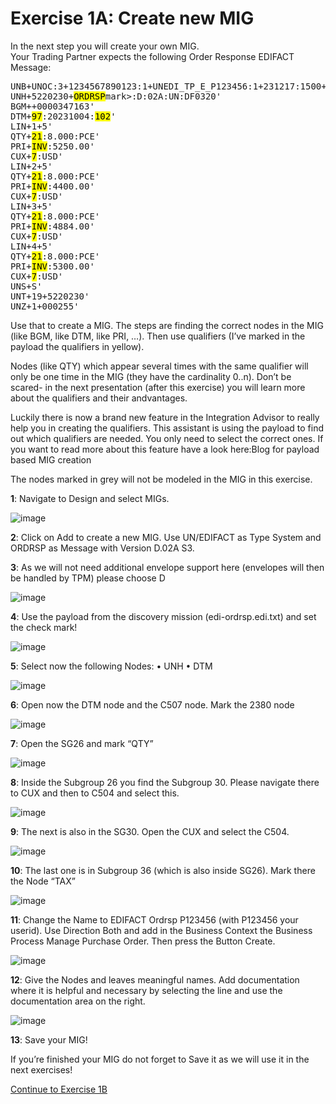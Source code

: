 # **Exercise 1A: Create new MIG**

In the next step you will create your own MIG. \
Your Trading Partner expects the following Order Response EDIFACT Message:

<pre>
UNB+UNOC:3+1234567890123:1+UNEDI_TP_E_P123456:1+231217:1500+000255++++1'
UNH+5220230+<mark>ORDRSP</mark>mark>:D:02A:UN:DF0320'
BGM++0000347163'
DTM+<mark>97</mark>:20231004:<mark>102</mark>'
LIN+1+5'
QTY+<mark>21</mark>:8.000:PCE'
PRI+<mark>INV</mark>:5250.00'
CUX+<mark>7</mark>:USD'
LIN+2+5'
QTY+<mark>21</mark>:8.000:PCE'
PRI+<mark>INV</mark>:4400.00'
CUX+<mark>7</mark>:USD'
LIN+3+5'
QTY+<mark>21</mark>:8.000:PCE'
PRI+<mark>INV</mark>:4884.00'
CUX+<mark>7</mark>:USD'
LIN+4+5'
QTY+<mark>21</mark>:8.000:PCE'
PRI+<mark>INV</mark>:5300.00'
CUX+<mark>7</mark>:USD'
UNS+S'
UNT+19+5220230'
UNZ+1+000255'
</pre>


Use that to create a MIG. The steps are finding the correct nodes in the MIG (like BGM, like DTM, like PRI, …). Then use qualifiers (I’ve marked in the payload the qualifiers in yellow).

Nodes (like QTY) which appear several times with the same qualifier will only be one time in the MIG (they have the cardinality 0..n). Don’t be scared- in the next presentation (after this exercise) you will learn more about the qualifiers and their andvantages.

Luckily there is now a brand new feature in the Integration Advisor to really help you in creating the qualifiers. This assistant is using the payload to find out which qualifiers are needed. You only need to select the correct ones. If you want to read more about this feature have a look here:Blog for payload based MIG creation

The nodes marked in grey will not be modeled in the MIG in this exercise.

**1**: Navigate to Design and select MIGs.

![image](https://github.com/SAP-samples/integration-suite-b2b-exercises-basic/blob/main/exercises/Ex01/2/assets/2.1.png)


**2**: Click on Add to create a new MIG. Use UN/EDIFACT as Type System and ORDRSP as Message with Version D.02A S3.


**3**: As we will not need additional envelope support here (envelopes will then be handled by TPM) please choose D

![image](https://github.com/SAP-samples/integration-suite-b2b-exercises-basic/blob/main/exercises/Ex01/2/assets/2.3.png)

**4**: Use the payload from the discovery mission (edi-ordrsp.edi.txt) and set the check mark!

![image](https://github.com/SAP-samples/integration-suite-b2b-exercises-basic/blob/main/exercises/Ex01/2/assets/2.4.png)


**5**: Select now the following Nodes:
•	UNH
•	DTM

![image](https://github.com/SAP-samples/integration-suite-b2b-exercises-basic/blob/main/exercises/Ex01/2/assets/2.5.png)


**6**: Open now the DTM node and the C507 node. Mark the 2380 node

![image](https://github.com/SAP-samples/integration-suite-b2b-exercises-basic/blob/main/exercises/Ex01/2/assets/2.6.png)


**7**: Open the SG26 and mark “QTY”

![image](https://github.com/SAP-samples/integration-suite-b2b-exercises-basic/blob/main/exercises/Ex01/2/assets/2.7.png)


**8**: Inside the Subgroup 26 you find the Subgroup 30. Please navigate there to CUX and then to C504 and select this.

![image](https://github.com/SAP-samples/integration-suite-b2b-exercises-basic/blob/main/exercises/Ex01/2/assets/2.8.png)


**9**: The next is also in the SG30. Open the CUX and select the C504.

![image](https://github.com/SAP-samples/integration-suite-b2b-exercises-basic/blob/main/exercises/Ex01/2/assets/2.9.png)


**10**: The last one is in Subgroup 36 (which is also inside SG26). Mark there the Node “TAX”

![image](https://github.com/SAP-samples/integration-suite-b2b-exercises-basic/blob/main/exercises/Ex01/2/assets/2.10.png)


**11**: Change the Name to EDIFACT Ordrsp P123456 (with P123456 your userid). Use Direction Both and add in the Business Context the Business Process Manage Purchase Order. Then press the Button Create.

![image](https://github.com/SAP-samples/integration-suite-b2b-exercises-basic/blob/main/exercises/Ex01/2/assets/2.11.png)


**12**: Give the Nodes and leaves meaningful names. Add documentation where it is helpful and necessary by selecting the line and use the documentation area on the right.

![image](https://github.com/SAP-samples/integration-suite-b2b-exercises-basic/blob/main/exercises/Ex01/2/assets/2.12.png)


**13**: Save your MIG!

If you’re finished your MIG do not forget to Save it as we will use it in the next exercises!

[Continue to Exercise 1B](https://github.com/SAP-samples/integration-suite-b2b-exercises-basic/blob/main/exercises/Ex01/3/README.md)
